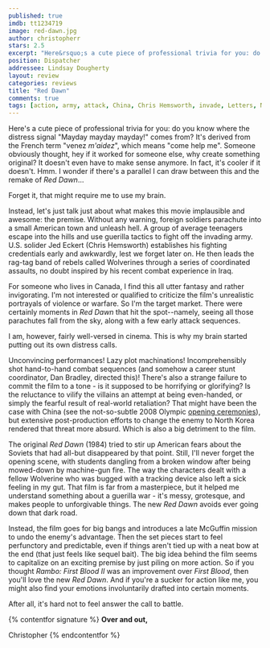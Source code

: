 ```yaml
---
published: true
imdb: tt1234719
image: red-dawn.jpg
author: christopherr
stars: 2.5
excerpt: "Here&rsquo;s a cute piece of professional trivia for you: do you know where the distress signal &ldquo;Mayday mayday mayday!&rdquo; comes from?&nbsp; It&rsquo;s derived from the French term &ldquo;venez <em>m&rsquo;aidez</em>&rdquo;, which means &ldquo;come help me&rdquo;. Someone obviously thought, hey if it worked for someone else, why create something original? It doesn&rsquo;t even have to make sense anymore. In fact, it&rsquo;s cooler if it doesn&rsquo;t. Hmm. I wonder if there&rsquo;s a parallel I can draw between this and the remake of <em>Red Dawn</em>&hellip;"
position: Dispatcher
addressee: Lindsay Dougherty
layout: review
categories: reviews
title: "Red Dawn"
comments: true
tags: [action, army, attack, China, Chris Hemsworth, invade, Letters, North Korea, Red Dawn, Remake, soviets, wolverines]
---
```

Here's a cute piece of professional trivia for you: do you know where the distress signal "Mayday mayday mayday!" comes from?  It's derived from the French term "venez _m'aidez_", which means "come help me". Someone obviously thought, hey if it worked for someone else, why create something original? It doesn't even have to make sense anymore. In fact, it's cooler if it doesn't. Hmm. I wonder if there's a parallel I can draw between this and the remake of _Red Dawn_…

Forget it, that might require me to use my brain.

Instead, let's just talk just about what makes this movie implausible and awesome: the premise. Without any warning, foreign soldiers parachute into a small American town and unleash hell. A group of average teenagers escape into the hills and use guerilla tactics to fight off the invading army. U.S. solider Jed Eckert (Chris Hemsworth) establishes his fighting credentials early and awkwardly, lest we forget later on. He then leads the rag-tag band of rebels called Wolverines through a series of coordinated assaults, no doubt inspired by his recent combat experience in Iraq.

For someone who lives in Canada, I find this all utter fantasy and rather invigorating. I'm not interested or qualified to criticize the film's unrealistic portrayals of violence or warfare. So I'm the target market. There were certainly moments in _Red Dawn_ that hit the spot--namely, seeing all those parachutes fall from the sky, along with a few early attack sequences.

I am, however, fairly well-versed in cinema. This is why my brain started putting out its own distress calls.

Unconvincing performances! Lazy plot machinations! Incomprehensibly shot hand-to-hand combat sequences (and somehow a career stunt coordinator, Dan Bradley, directed this)! There's also a strange failure to commit the film to a tone - is it supposed to be horrifying or glorifying? Is the reluctance to vilify the villains an attempt at being even-handed, or simply the fearful result of real-world retaliation? That might have been the case with China (see the not-so-subtle 2008 Olympic [opening ceremonies][1]), but extensive post-production efforts to change the enemy to North Korea rendered that threat more absurd. Which is also a big detriment to the film.

   [1]: http://www.youtube.com/watch?v=JsDY1Ha83M8

The original _Red Dawn_ (1984) tried to stir up American fears about the Soviets that had all-but disappeared by that point. Still, I'll never forget the opening scene, with students dangling from a broken window after being mowed-down by machine-gun fire. The way the characters dealt with a fellow Wolverine who was bugged with a tracking device also left a sick feeling in my gut. That film is far from a masterpiece, but it helped me understand something about a guerilla war - it's messy, grotesque, and makes people to unforgivable things. The new _Red Dawn_ avoids ever going down that dark road.

Instead, the film goes for big bangs and introduces a late McGuffin mission to undo the enemy's advantage. Then the set pieces start to feel perfunctory and predictable, even if things aren't tied up with a neat bow at the end (that just feels like sequel bait).  The big idea behind the film seems to capitalize on an exciting premise by just piling on more action.  So if you thought _Rambo: First Blood II_ was an improvement over _First Blood_, then you'll love the new _Red Dawn_. And if you're a sucker for action like me, you might also find your emotions involuntarily drafted into certain moments.

After all, it's hard not to feel answer the call to battle.

{% contentfor signature %}
**Over and out,**

Christopher
{% endcontentfor %}